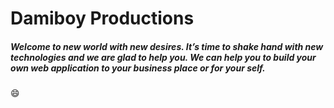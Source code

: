 # Damiboy Productions

##### Welcome to new world with new desires. It’s time to shake hand with new technologies and we are glad to help you. We can help you to build your own web application to your business place or for your self.

:smile:
